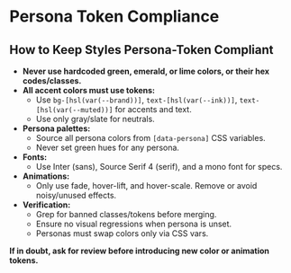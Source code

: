 # Persona Token Compliance

## How to Keep Styles Persona-Token Compliant

- **Never use hardcoded green, emerald, or lime colors, or their hex codes/classes.**
- **All accent colors must use tokens:**
  - Use `bg-[hsl(var(--brand))]`, `text-[hsl(var(--ink))]`, `text-[hsl(var(--muted))]` for accents and text.
  - Use only gray/slate for neutrals.
- **Persona palettes:**
  - Source all persona colors from `[data-persona]` CSS variables.
  - Never set green hues for any persona.
- **Fonts:**
  - Use Inter (sans), Source Serif 4 (serif), and a mono font for specs.
- **Animations:**
  - Only use fade, hover-lift, and hover-scale. Remove or avoid noisy/unused effects.
- **Verification:**
  - Grep for banned classes/tokens before merging.
  - Ensure no visual regressions when persona is unset.
  - Personas must swap colors only via CSS vars.

**If in doubt, ask for review before introducing new color or animation tokens.**
